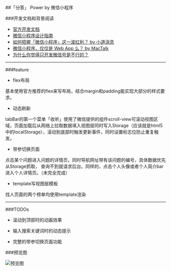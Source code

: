 ##「分答」 Power by 微信小程序


###开发文档和背景阅读

- [官方开发文档](https://mp.weixin.qq.com/debug/wxadoc/dev/)
- [微信小程序设计指南](https://mp.weixin.qq.com/debug/wxadoc/design/)
- [如何把握「微信小程序」这一波红利？ by 小道消息](http://mp.weixin.qq.com/s?src=3&timestamp=1476084572&ver=1&signature=9iql2gUC5J7Ore2nR-vE*H0gMx-FPnvh7tg-59H5QWMBRqIVFVSiJ*1d4P9Ynvx*jzG4x*-cw8VWd0zSXCy5JaC0Og6HZ0HOzPn0si-g2g-cdqwlcc46JxXsfUPfh5U5SjG6Jhwc2gHoN7hj4WkbQ-K-E-w0t6Hrb3YC-d7h*aw=)
- [微信小程序，仅仅是 Web App 么？ by MacTalk](http://mp.weixin.qq.com/s?src=3&timestamp=1476084683&ver=1&signature=rI*ApZSTzdk20BrHyMgaF9eKgT77oadaMtoePyV-BXJIoHrWVpbxGeRnuoYv5B3cIVH2BPb5vx-4WI3JCrZm1m32V17Hqs6W1k7i2xtrU*iDM5FIvOHPSNb1UBzlh6Dfec6G3W2zNN57OXEtYWB*V4ENdABAgw*p*lItuVWU9Hc=)
- [为什么你觉得只开发微信号是不行的？](https://kenengba.com/post/3517.html)
---

###feature

- flex布局

基本使用官方推荐的flex来写布局，结合margin和padding能实现大部分的样式要求。

- 动态刷新

tabBar的第一个菜单「收听」使用了微信提供的组件scroll-view可滚动视图区域，页面加载后从网络上拉取数据填入视图层同时写入Storage（应该就是html5中的localStorage），滚动到底部时触发更新事件，同时设置标志位防止重复触发。

- 带参切换页面

点击某个问题进入问题的详情页，同时导航网址带有该问题的编号，具体数据优先从Storage抓取， 查询不到就请求后台。同样的，点击个人头像或者个人简介bar进入个人详情页。（未完全完成）

- template写视图层模板

找人页面的两个榜单均使用template渲染

---
###TODOs

- 滚动到顶部时的动画效果

- 输入搜索关键词时的动态提示

- 完整的带参切换页面功能

###预览图

![预览图](http://elephstor.com/wxdev/catch.gif)